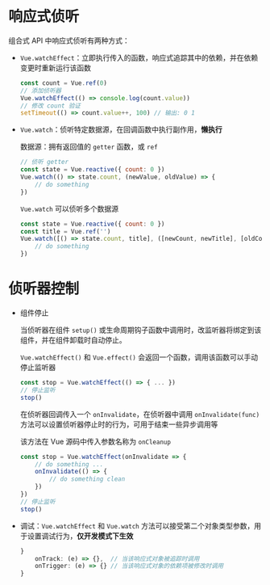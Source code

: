 # 响应式侦听

组合式 API 中响应式侦听有两种方式：

* `Vue.watchEffect`：立即执行传入的函数，响应式追踪其中的依赖，并在依赖变更时重新运行该函数

  ```js
  const count = Vue.ref(0)
  // 添加侦听器
  Vue.watchEffect(() => console.log(count.value))
  // 修改 count 验证
  setTimeout(() => count.value++, 100) // 输出: 0 1
  ```
* `Vue.watch`：侦听特定数据源，在回调函数中执行副作用，**懒执行**

  数据源：拥有返回值的 `getter` 函数，或 `ref`

  ```js
  // 侦听 getter
  const state = Vue.reactive({ count: 0 })
  Vue.watch(() => state.count, (newValue, oldValue) => {
      // do something
  })
  ```

  `Vue.watch` 可以侦听多个数据源

  ```js
  const state = Vue.reactive({ count: 0 })
  const title = Vue.ref('')
  Vue.watch([() => state.count, title], ([newCount, newTitle], [oldCount, oldTitle]) => {
      // do something
  })
  ```

# 侦听器控制

* 组件停止

  当侦听器在组件 `setup()` 或生命周期钩子函数中调用时，改监听器将绑定到该组件，并在组件卸载时自动停止。

  `Vue.watchEffect()` 和 `Vue.effect()` 会返回一个函数，调用该函数可以手动停止监听器

  ```js
  const stop = Vue.watchEffect(() => { ... })
  // 停止监听
  stop()
  ```

  在侦听器回调传入一个 `onInvalidate`，在侦听器中调用 `onInvalidate(func)` 方法可以设置侦听器停止时的行为，可用于结束一些异步调用等

  该方法在 Vue 源码中传入参数名称为 `onCleanup`

  ```js
  const stop = Vue.watchEffect(onInvalidate => { 
      // do something ...
      onInvalidate(() => {
          // do something clean
      })
  })
  // 停止监听
  stop()
  ```
* 调试：`Vue.watchEffect` 和 `Vue.watch` 方法可以接受第二个对象类型参数，用于设置调试行为，**仅开发模式下生效**

  ```js
  }
      onTrack: (e) => {},  // 当该响应式对象被追踪时调用
      onTrigger: (e) => {} // 当该响应式对象的依赖项被修改时调用
  }
  ```

‍
